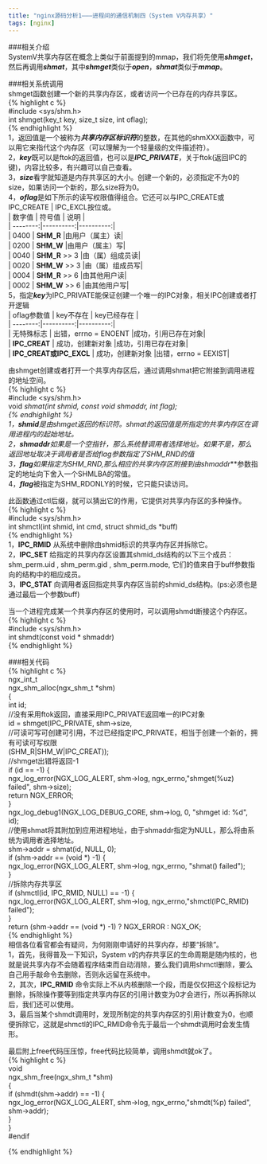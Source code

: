 ```yaml
---  
title: "nginx源码分析1———进程间的通信机制四（System V内存共享）"  
tags: [nginx]  
---  
```

  
###相关介绍  
SystemV共享内存区在概念上类似于前面提到的mmap，我们将先使用***shmget***，然后再调用***shmat***，其中***shmget***类似于***open***，***shmat***类似于***mmap***。  

###相关系统调用  
shmget函数创建一个新的共享内存区，或者访问一个已存在的内存共享区。  
{% highlight c %}  
#include <sys/shm.h>  
int shmget(key_t key, size_t size, int oflag);  
{% endhighlight %}  
1，返回值是一个被称为***共享内存区标识符***的整数，在其他的shmXXX函数中，可以用它来指代这个内存区（可以理解为一个轻量级的文件描述符）。  
2，***key***既可以是ftok的返回值，也可以是***IPC_PRIVATE***，关于ftok(返回IPC的键)，内容比较多，有兴趣可以自己查看。  
3，***size***看字就知道是内存共享区的大小。创建一个新的，必须指定不为0的size，如果访问一个新的，那么size将为0。  
4，***oflag***是如下所示的读写权限值得组合。它还可以与IPC_CREATE或IPC_CREATE | IPC_EXCL按位或。  
| 数字值 | 符号值 | 说明 |  
| --------:|----------:|----------:|  
| 0400 | **SHM_R** |由用户（属主）读|  
| 0200 | **SHM_W** |由用户（属主）写|  
| 0040 | **SHM_R** >> 3 |由（属）组成员读|  
| 0020 | **SHM_W** >> 3 |由（属）组成员写|  
| 0004 | **SHM_R** >> 6 |由其他用户读|  
| 0002 | **SHM_W** >> 6 |由其他用户写|  
5，指定***key***为IPC_PRIVATE能保证创建一个唯一的IPC对象，相关IPC创建或者打开逻辑  
| oflag参数值 | key不存在 | key已经存在 |  
| --------:|----------:|----------:|  
| 无特殊标志 | 出错，errno = ENOENT |成功，引用已存在对象|  
| **IPC_CREAT** | 成功，创建新对象 |成功，引用已存在对象|  
| **IPC_CREAT或IPC_EXCL** | 成功，创建新对象 |出错，errno = EEXIST|  
  
由shmget创建或者打开一个共享内存区后，通过调用shmat把它附接到调用进程的地址空间。  
{% highlight c %}  
#include <sys/shm.h>  
void *shmat(int shmid, const void *shmaddr, int flag);  
{% endhighlight %}  
1，***shmid***是由shmget返回的标识符。shmat的返回值是所指定的共享内存区在调用进程内的起始地址。  
2，***shmaddr***如果是一个空指针，那么系统替调用者选择地址。如果不是，那么返回地址取决于调用者是否给flag参数指定了SHM_RND的值  
3，***flag***如果指定为SHM_RND,那么相应的共享内存区附接到由***shmaddr***参数指定的地址向下舍入一个SHMLBA的常值。  
4，***flag***被指定为SHM_RDONLY的时候，它只能只读访问。  
  
此函数通过ctl后缀，就可以猜出它的作用，它提供对共享内存区的多种操作。  
{% highlight c %}  
#include <sys/shm.h>  
int shmctl(int shmid, int cmd, struct shmid_ds *buff)  
{% endhighlight %}  
1，**IPC_RMID** 从系统中删除由shmid标识的共享内存区并拆除它。  
2，**IPC_SET**  给指定的共享内存区设置其shmid_ds结构的以下三个成员：shm_perm.uid ,  shm_perm.gid , shm_perm.mode, 它们的值来自于buff参数指向的结构中的相应成员。  
3，**IPC_STAT**  向调用者返回指定共享内存区当前的shmid_ds结构。(ps:必须也是通过最后一个参数buff)  
  
当一个进程完成某一个共享内存区的使用时，可以调用shmdt断接这个内存区。  
{% highlight c %}  
#include <sys/shm.h>  
int shmdt(const void * shmaddr)  
{% endhighlight %}  

###相关代码  
{% highlight c %}  
ngx_int_t  
ngx_shm_alloc(ngx_shm_t *shm)  
{  
    int  id;  
    //没有采用ftok返回，直接采用IPC_PRIVATE返回唯一的IPC对象  
    id = shmget(IPC_PRIVATE, shm->size,   
    //可读可写可创建可引用，不过已经指定IPC_PRIVATE，相当于创建一个新的，拥有可读可写权限  
	(SHM_R|SHM_W|IPC_CREAT));  
	//shmget出错将返回-1  
    if (id == -1) {  
        ngx_log_error(NGX_LOG_ALERT, shm->log, ngx_errno,"shmget(%uz) failed", shm->size);  
        return NGX_ERROR;  
    }  
    ngx_log_debug1(NGX_LOG_DEBUG_CORE, shm->log, 0, "shmget id: %d", id);  
    //使用shmat将其附加到应用进程地址，由于shmaddr指定为NULL，那么将由系统为调用者选择地址。  
    shm->addr = shmat(id, NULL, 0);  
    if (shm->addr == (void *) -1) {  
        ngx_log_error(NGX_LOG_ALERT, shm->log, ngx_errno, "shmat() failed");  
    }  
	//拆除内存共享区  
    if (shmctl(id, IPC_RMID, NULL) == -1) {  
        ngx_log_error(NGX_LOG_ALERT, shm->log, ngx_errno,"shmctl(IPC_RMID) failed");  
    }  
    return (shm->addr == (void *) -1) ? NGX_ERROR : NGX_OK;  
{% endhighlight %}  
相信各位看官都会有疑问，为何刚刚申请好的共享内存，却要“拆除”。  
1，首先，我得普及一下知识，System v的内存共享区的生命周期是随内核的，也就是说共享内存不会随着程序结束而自动消除，要么我们调用shmctl删除，要么自己用手敲命令去删除，否则永远留在系统中。  
2，其次，**IPC_RMID** 命令实际上不从内核删除一个段，而是仅仅把这个段标记为删除，拆除操作要等到指定共享内存区的引用计数变为0才会进行，所以再拆除以后，我们还可以使用。  
3，最后当某个shmdt调用时，发现所制定的共享内存区的引用计数变为0，也顺便拆除它，这就是shmctl的IPC_RMID命令先于最后一个shmdt调用时会发生情形。  
  
最后附上free代码压压惊，free代码比较简单，调用shmdt就ok了。  
{% highlight c %}  
void  
ngx_shm_free(ngx_shm_t *shm)  
{  
    if (shmdt(shm->addr) == -1) {  
        ngx_log_error(NGX_LOG_ALERT, shm->log, ngx_errno,"shmdt(%p) failed", shm->addr);  
    }  
}  
#endif  
  
{% endhighlight %}  
  
